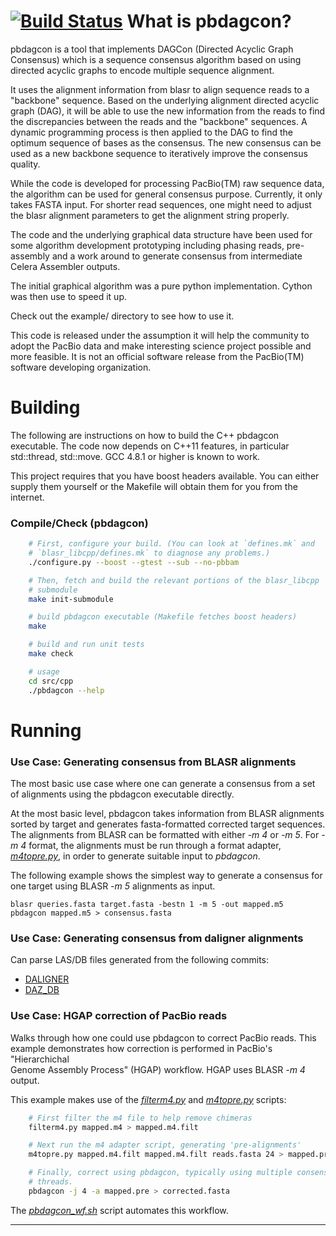 [![Build Status](https://travis-ci.org/pbjd/pbdagcon.svg?branch=master)](https://travis-ci.org/pbjd/pbdagcon)
What is pbdagcon?
=================

pbdagcon is a tool that implements DAGCon (Directed Acyclic Graph Consensus)
which is a sequence consensus algorithm based on using directed acyclic graphs
to encode multiple sequence alignment.

It uses the alignment information from blasr to align sequence reads to a
"backbone" sequence. Based on the underlying alignment directed acyclic graph
(DAG), it will be able to use the new information from the reads to find the
discrepancies between the reads and the "backbone" sequences.  A dynamic
programming process is then applied to the DAG to find the optimum sequence of
bases as the consensus.  The new consensus can be used as a new backbone
sequence to iteratively improve the consensus quality.

While the code is developed for processing PacBio(TM) raw sequence data, the
algorithm can be used for general consensus purpose. Currently, it only takes
FASTA input. For shorter read sequences, one might need to adjust the blasr
alignment parameters to get the alignment string properly.

The code and the underlying graphical data structure have been used for some
algorithm development prototyping including phasing reads, pre-assembly and a
work around to generate consensus from intermediate Celera Assembler outputs.

The initial graphical algorithm was a pure python implementation. Cython was
then use to speed it up.

Check out the example/ directory to see how to use it. 

This code is released under the assumption it will help the community to adopt
the PacBio data and make interesting science project possible and more
feasible.  It is not an official software release from the PacBio(TM) software
developing organization.

Building
========
The following are instructions on how to build the C++ pbdagcon executable. 
The code now depends on C++11 features, in particular std::thread, std::move. 
GCC 4.8.1 or higher is known to work.

This project requires that you have boost headers available.  You can either 
supply them yourself or the Makefile will obtain them for you from the 
internet.

### Compile/Check (pbdagcon)
```sh
    # First, configure your build. (You can look at `defines.mk` and
    # `blasr_libcpp/defines.mk` to diagnose any problems.)
    ./configure.py --boost --gtest --sub --no-pbbam

    # Then, fetch and build the relevant portions of the blasr_libcpp
    # submodule
    make init-submodule

    # build pbdagcon executable (Makefile fetches boost headers)
    make

    # build and run unit tests
    make check

    # usage 
    cd src/cpp
    ./pbdagcon --help
```

Running
=======

### Use Case: Generating consensus from BLASR alignments
The most basic use case where one can generate a consensus from a set of 
alignments using the pbdagcon executable directly.

At the most basic level, pbdagcon takes information from BLASR alignments 
sorted by target and generates fasta-formatted corrected target sequences.
The alignments from BLASR can be formatted with either *-m 4* or *-m 5*. 
For *-m 4* format, the alignments must be run through a format adapter, 
*[m4topre.py][]*, in order to generate suitable input to *pbdagcon*.

The following example shows the simplest way to generate a consensus for one 
target using BLASR *-m 5* alignments as input.

    blasr queries.fasta target.fasta -bestn 1 -m 5 -out mapped.m5
    pbdagcon mapped.m5 > consensus.fasta

### Use Case: Generating consensus from daligner alignments
Can parse LAS/DB files generated from the following commits:
* [DALIGNER](https://github.com/thegenemyers/DALIGNER/commit/8edd180ba7b5302c6f1fc859eef5c646db99fd87)
* [DAZ_DB](https://github.com/thegenemyers/DAZZ_DB/commit/84fa98fde94ba0ab56dd715aa7f8fe7e150290f8)


### Use Case: HGAP correction of PacBio reads
Walks through how one could use pbdagcon to correct PacBio reads.  This 
example demonstrates how correction is performed in PacBio's "Hierarchichal  
Genome Assembly Process" (HGAP) workflow.  HGAP uses BLASR *-m 4* output.

This example makes use of the *[filterm4.py][]* and *[m4topre.py][]* scripts:
```sh
    # First filter the m4 file to help remove chimeras
    filterm4.py mapped.m4 > mapped.m4.filt

    # Next run the m4 adapter script, generating 'pre-alignments'
    m4topre.py mapped.m4.filt mapped.m4.filt reads.fasta 24 > mapped.pre

    # Finally, correct using pbdagcon, typically using multiple consensus  
    # threads.
    pbdagcon -j 4 -a mapped.pre > corrected.fasta
```

The *[pbdagcon_wf.sh][]* script automates this workflow.

-----------------------------------------------------------------------------

<script>
(function(i,s,o,g,r,a,m){i['GoogleAnalyticsObject']=r;i[r]=i[r]||function(){
(i[r].q=i[r].q||[]).push(arguments)},i[r].l=1*new Date();a=s.createElement(o),
m=s.getElementsByTagName(o)[0];a.async=1;a.src=g;m.parentNode.insertBefore(a,m)
})(window,document,'script','//www.google-analytics.com/analytics.js','ga');
ga('create', 'UA-13166584-17', 'github.com');
ga('send', 'pageview');
</script>

[m4topre.py]:
  src/m4topre.py 'code'
[filterm4.py]:
  src/filterm4.py 'code'
[pbdagcon_wf.sh]:
  src/cpp/pbdagcon_wf.sh 'code'
